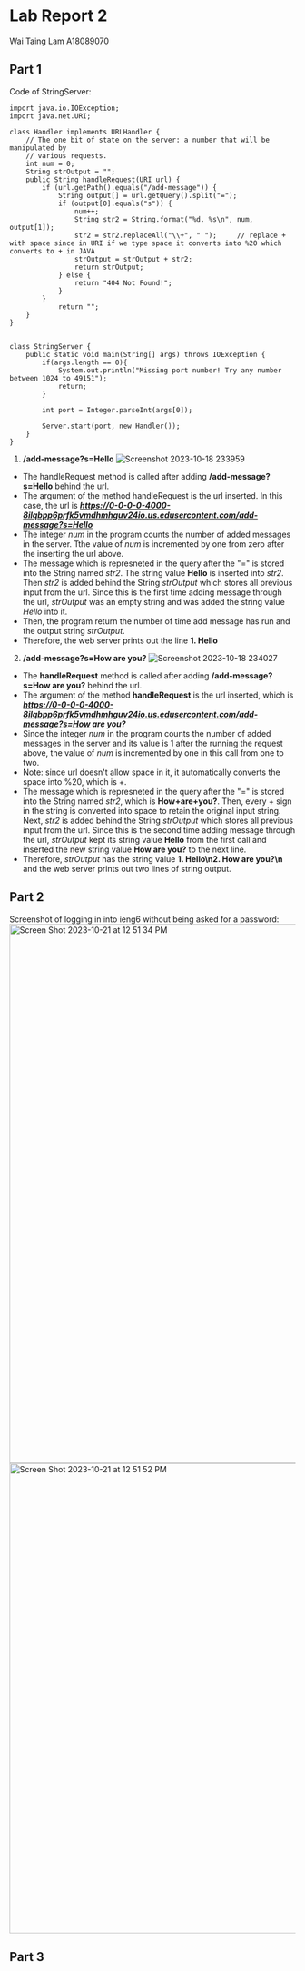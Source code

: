 # Lab Report 2
Wai Taing Lam A18089070
## Part 1

Code of StringServer:
```
import java.io.IOException;
import java.net.URI;

class Handler implements URLHandler {
    // The one bit of state on the server: a number that will be manipulated by
    // various requests.
    int num = 0;
    String strOutput = "";
    public String handleRequest(URI url) {
        if (url.getPath().equals("/add-message")) {
            String output[] = url.getQuery().split("=");
            if (output[0].equals("s")) {
                num++;
                String str2 = String.format("%d. %s\n", num, output[1]);
                str2 = str2.replaceAll("\\+", " ");     // replace + with space since in URI if we type space it converts into %20 which converts to + in JAVA
                strOutput = strOutput + str2;
                return strOutput;
            } else {
                return "404 Not Found!";
            }
        } 
            return "";
    }
}


class StringServer {
    public static void main(String[] args) throws IOException {
        if(args.length == 0){
            System.out.println("Missing port number! Try any number between 1024 to 49151");
            return;
        }

        int port = Integer.parseInt(args[0]);

        Server.start(port, new Handler());
    }
}
```
1. **/add-message?s=Hello**
![Screenshot 2023-10-18 233959](https://github.com/TimothyLam727/cse15l-lab-reports/assets/146874935/3a92fca5-825a-4ecb-9acd-36dc4e8567c7)
- The handleRequest method is called after adding **/add-message?s=Hello** behind the url.
- The argument of the method handleRequest is the url inserted. In this case, the url is **_https://0-0-0-0-4000-8ilqbpp6prfk5vmdhmhguv24io.us.edusercontent.com/add-message?s=Hello_**
- The integer _num_ in the program counts the number of added messages in the server. Tthe value of _num_ is incremented by one from zero after the inserting the url above.
- The message which is represneted in the query after the "=" is stored into the String named _str2_. The string value **Hello** is inserted into _str2_. Then _str2_ is added behind the String _strOutput_ which stores all previous input from the url. Since this is the first time adding message through the url, _strOutput_ was an empty string and was added the string value _Hello_ into it.
- Then, the program return the number of time add message has run and the output string _strOutput_.
- Therefore, the web server prints out the line **1. Hello**

2. **/add-message?s=How are you?**
![Screenshot 2023-10-18 234027](https://github.com/TimothyLam727/cse15l-lab-reports/assets/146874935/4d237133-5903-483d-be52-1a1baf469c78)
- The **handleRequest** method is called after adding **/add-message?s=How are you?** behind the url.
- The argument of the method **handleRequest** is the url inserted, which is **_https://0-0-0-0-4000-8ilqbpp6prfk5vmdhmhguv24io.us.edusercontent.com/add-message?s=How are you?_**
- Since the integer _num_ in the program counts the number of added messages in the server and its value is 1 after the running the request above, the value of _num_ is incremented by one in this call from one to two.
- Note: since url doesn't allow space in it, it automatically converts the space into %20, which is +. 
- The message which is represneted in the query after the "=" is stored into the String named _str2_, which is **How+are+you?**. Then, every + sign in the string is converted into space to retain the original input string. Next, _str2_ is added behind the String _strOutput_ which stores all previous input from the url. Since this is the second time adding message through the url, _strOutput_ kept its string value **Hello** from the first call and inserted the new string value **How are you?** to the next line.
- Therefore, _strOutput_ has the string value **1. Hello\n2. How are you?\n** and the web server prints out two lines of string output.
## Part 2
Screenshot of logging in into ieng6 without being asked for a password:
<img width="950" alt="Screen Shot 2023-10-21 at 12 51 34 PM" src="https://github.com/TimothyLam727/cse15l-lab-reports/assets/146874935/2da1efd6-bfbb-4e00-8a2f-22042e652058">
<img width="828" alt="Screen Shot 2023-10-21 at 12 51 52 PM" src="https://github.com/TimothyLam727/cse15l-lab-reports/assets/146874935/2ec6e2ca-c67d-4bd0-822d-4d4d8fc9119a">



## Part 3
